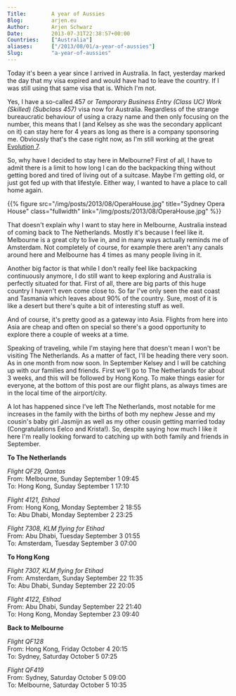 ```yaml
---
Title:        A year of Aussies
Blog:         arjen.eu  
Author:       Arjen Schwarz  
Date:         2013-07-31T22:38:57+00:00
Countries:    ["Australia"]
aliases:      ["/2013/08/01/a-year-of-aussies"]
Slug:         "a-year-of-aussies"
---
```


Today it's been a year since I arrived in Australia. In fact, yesterday marked the day that my visa expired and would have had to leave the country. If I was still using that same visa that is. Which I'm not.

Yes, I have a so-called 457 or *Temporary Business Entry (Class UC) Work (Skilled) (Subclass 457)* visa now for Australia. Regardless of the strange bureaucratic behaviour of using a crazy name and then only focusing on the number, this means that I (and Kelsey as she was the secondary applicant on it) can stay here for 4 years as long as there is a company sponsoring me. Obviously that's the case right now, as I'm still working at the great [Evolution 7](http://www.evolution7.com.au).

So, why have I decided to stay here in Melbourne? First of all, I have to admit there is a limit to how long I can do the backpacking thing without getting bored and tired of living out of a suitcase. Maybe I'm getting old, or just got fed up with that lifestyle. Either way, I wanted to have a place to call home again.

{{% figure src="/img/posts/2013/08/OperaHouse.jpg" title="Sydney Opera House" class="fullwidth" link="/img/posts/2013/08/OperaHouse.jpg" %}}

That doesn't explain why I want to stay here in Melbourne, Australia instead of coming back to The Netherlands. Mostly it's because I feel like it. Melbourne is a great city to live in, and in many ways actually reminds me of Amsterdam. Not completely of course, for example there aren't any canals around here and Melbourne has 4 times as many people living in it.

Another big factor is that while I don't really feel like backpacking continuously anymore, I do still want to keep exploring and Australia is perfectly situated for that. First of all, there are big parts of this huge country I haven't even come close to. So far I've only seen the east coast and Tasmania which leaves about 90% of the country. Sure, most of it is like a desert but there's quite a bit of interesting stuff as well.

And of course, it's pretty good as a gateway into Asia. Flights from here into Asia are cheap and often on special so there's a good opportunity to explore there a couple of weeks at a time.

Speaking of traveling, while I'm staying here that doesn't mean I won't be visiting The Netherlands. As a matter of fact, I'll be heading there very soon. As in one month from now soon. In September Kelsey and I will be catching up with our families and friends. First we'll go to The Netherlands for about 3 weeks, and this will be followed by Hong Kong. To make things easier for everyone, at the bottom of this post are our flight plans, as always times are in the local time of the airport/city.

A lot has happened since I've left The Netherlands, most notable for me increases in the family with the births of both my nephew Jesse and my cousin's baby girl Jasmijn as well as my other cousin getting married today (Congratulations Eelco and Krista!). So, despite saying how much I like it here I'm really looking forward to catching up with both family and friends in September.

**To The Netherlands**

*Flight QF29, Qantas*  
From: Melbourne, Sunday September 1 09:45  
To: Hong Kong, Sunday September 1 17:10

*Flight 4121, Etihad*  
From: Hong Kong, Monday September 2 18:55  
To: Abu Dhabi, Monday September 2 23:25  

*Flight 7308, KLM flying for Etihad*  
From: Abu Dhabi, Tuesday September 3 01:55  
To: Amsterdam, Tuesday September 3 07:00

**To Hong Kong**

*Flight 7307, KLM flying for Etihad*  
From: Amsterdam, Sunday September 22 11:35  
To: Abu Dhabi, Sunday September 22 20:05

*Flight 4122, Etihad*  
From: Abu Dhabi, Sunday September 22 21:40  
To: Hong Kong, Monday September 23 09:40  

**Back to Melbourne**

*Flight QF128*  
From: Hong Kong, Friday October 4 20:15  
To: Sydney, Saturday October 5 07:25  

*Flight QF419*  
From: Sydney, Saturday October 5 09:00  
To: Melbourne, Saturday October 5 10:35